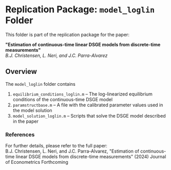 # Replication Package: `model_loglin` Folder

This folder is part of the replication package for the paper:

**"Estimation of continuous-time linear DSGE models from discrete-time measurements"**  
*B.J. Christensen, L. Neri, and J.C. Parra-Alvarez*

## Overview

The `model_loglin` folder contains 

1. `equilibrium_conditions_loglin.m` – The log-linearized equilibrium conditions of the continuous-time DSGE model
2. `paramstructbase.m` – A file with the calibrated parameter values used in the model solution
3. `model_solution_loglin.m` – Scripts that solve the DSGE model described in the paper

### References

For further details, please refer to the full paper:  
B.J. Christensen, L. Neri, and J.C. Parra-Alvarez, "Estimation of continuous-time linear DSGE models from discrete-time measurements" (2024) Journal of Econometrics Forthcoming
